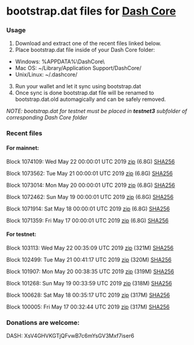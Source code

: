 # bootstrap.dat files for [Dash Core](https://www.dash.org)

### Usage

1. Download and extract one of the recent files linked below.
2. Place bootstrap.dat file inside of your Dash Core folder:
 - Windows: %APPDATA%\DashCore\
 - Mac OS: ~/Library/Application Support/DashCore/
 - Unix/Linux: ~/.dashcore/
3. Run your wallet and let it sync using bootstrap.dat
4. Once sync is done bootstrap.dat file will be renamed to bootstrap.dat.old automagically and can be safely removed.

_NOTE: bootstrap.dat for testnet must be placed in **testnet3** subfolder of corresponding Dash Core folder_

### Recent files

#### For mainnet:

Block 1074109: Wed May 22 00:00:01 UTC 2019 [zip](https://dash-bootstrap.ams3.digitaloceanspaces.com/mainnet/2019-05-22/bootstrap.dat.zip) (6.8G) [SHA256](https://dash-bootstrap.ams3.digitaloceanspaces.com/mainnet/2019-05-22/sha256.txt)

Block 1073562: Tue May 21 00:00:01 UTC 2019 [zip](https://dash-bootstrap.ams3.digitaloceanspaces.com/mainnet/2019-05-21/bootstrap.dat.zip) (6.8G) [SHA256](https://dash-bootstrap.ams3.digitaloceanspaces.com/mainnet/2019-05-21/sha256.txt)

Block 1073014: Mon May 20 00:00:01 UTC 2019 [zip](https://dash-bootstrap.ams3.digitaloceanspaces.com/mainnet/2019-05-20/bootstrap.dat.zip) (6.8G) [SHA256](https://dash-bootstrap.ams3.digitaloceanspaces.com/mainnet/2019-05-20/sha256.txt)

Block 1072462: Sun May 19 00:00:01 UTC 2019 [zip](https://dash-bootstrap.ams3.digitaloceanspaces.com/mainnet/2019-05-19/bootstrap.dat.zip) (6.8G) [SHA256](https://dash-bootstrap.ams3.digitaloceanspaces.com/mainnet/2019-05-19/sha256.txt)

Block 1071914: Sat May 18 00:00:01 UTC 2019 [zip](https://dash-bootstrap.ams3.digitaloceanspaces.com/mainnet/2019-05-18/bootstrap.dat.zip) (6.8G) [SHA256](https://dash-bootstrap.ams3.digitaloceanspaces.com/mainnet/2019-05-18/sha256.txt)

Block 1071359: Fri May 17 00:00:01 UTC 2019 [zip](https://dash-bootstrap.ams3.digitaloceanspaces.com/mainnet/2019-05-17/bootstrap.dat.zip) (6.8G) [SHA256](https://dash-bootstrap.ams3.digitaloceanspaces.com/mainnet/2019-05-17/sha256.txt)


#### For testnet:

Block 103113: Wed May 22 00:35:09 UTC 2019 [zip](https://dash-bootstrap.ams3.digitaloceanspaces.com/testnet/2019-05-22/bootstrap.dat.zip) (321M) [SHA256](https://dash-bootstrap.ams3.digitaloceanspaces.com/testnet/2019-05-22/sha256.txt)

Block 102499: Tue May 21 00:41:17 UTC 2019 [zip](https://dash-bootstrap.ams3.digitaloceanspaces.com/testnet/2019-05-21/bootstrap.dat.zip) (320M) [SHA256](https://dash-bootstrap.ams3.digitaloceanspaces.com/testnet/2019-05-21/sha256.txt)

Block 101907: Mon May 20 00:38:35 UTC 2019 [zip](https://dash-bootstrap.ams3.digitaloceanspaces.com/testnet/2019-05-20/bootstrap.dat.zip) (319M) [SHA256](https://dash-bootstrap.ams3.digitaloceanspaces.com/testnet/2019-05-20/sha256.txt)

Block 101268: Sun May 19 00:33:59 UTC 2019 [zip](https://dash-bootstrap.ams3.digitaloceanspaces.com/testnet/2019-05-19/bootstrap.dat.zip) (318M) [SHA256](https://dash-bootstrap.ams3.digitaloceanspaces.com/testnet/2019-05-19/sha256.txt)

Block 100628: Sat May 18 00:35:17 UTC 2019 [zip](https://dash-bootstrap.ams3.digitaloceanspaces.com/testnet/2019-05-18/bootstrap.dat.zip) (317M) [SHA256](https://dash-bootstrap.ams3.digitaloceanspaces.com/testnet/2019-05-18/sha256.txt)

Block 100005: Fri May 17 00:32:44 UTC 2019 [zip](https://dash-bootstrap.ams3.digitaloceanspaces.com/testnet/2019-05-17/bootstrap.dat.zip) (317M) [SHA256](https://dash-bootstrap.ams3.digitaloceanspaces.com/testnet/2019-05-17/sha256.txt)


### Donations are welcome:

DASH: XsV4GHVKGTjQFvwB7c6mYsGV3Mxf7iser6
